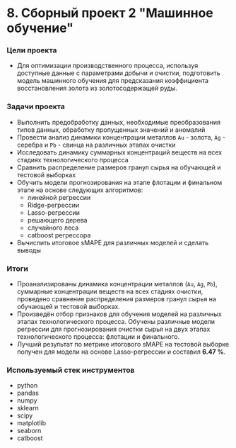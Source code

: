 # 8. Сборный проект 2 "Машинное обучение"

### Цели проекта

- Для оптимизации производственного процесса, используя доступные данные с параметрами добычи и очистки, подготовить модель машинного обучения для предсказания коэффициента восстановления золота из золотосодержащей руды.  

### Задачи проекта

- Выполнить предобработку данных, необходимые преобразования типов данных, обработку пропущенных значений и аномалий  
- Провести анализ динамики концентрации металлов `Au` - золота, `Ag` - серебра и `Pb` - свинца на различных этапах очистки  
- Исследовать динамику суммарных концентраций веществ на всех стадиях технологического процесса  
- Сравнить распределение размеров гранул сырья на обучающей и тестовой выборках  
- Обучить модели прогнозирования на этапе флотации и финальном этапе на основе следующих алгоритмов:
	- линейной регрессии 
	- Ridge-регрессии 
	- Lasso-регрессии 
	- решающего дерева 
	- случайного леса 
	- catboost регрессора   
- Вычислить итоговое sMAPE для различных моделей и сделать выводы  


### Итоги

- Проанализированы динамика концентрации металлов (`Au`, `Ag`, `Pb`), суммарные концентрации веществ на всех стадиях очистки, проведено сравнение распределения размеров гранул сырья на обучающей и тестовой выборках.  
- Произведён отбор признаков для обучения моделей на различных этапах технологического процесса. Обучены различные модели регрессии для прогнозирования очистки сырья на двух этапах технологического процесса: флотации и финального. 
- Лучший результат по метрике итогового sMAPE на тестовой выборке получен для модели на основе Lasso-регрессии и составил **6.47 %**. 

### Используемый стек инструментов

- python
- pandas
- numpy
- sklearn
- scipy
- matplotlib
- seaborn
- catboost
